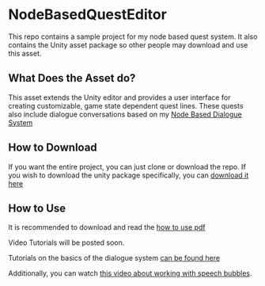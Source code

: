 # NodeBasedQuestEditor

This repo contains a sample project for my node based quest system. It also contains the Unity asset package so other people may download and use this asset.

## What Does the Asset do?

This asset extends the Unity editor and provides a user interface for creating customizable, game state dependent quest lines. These quests also include dialogue conversations based on my [Node Based Dialogue System](https://github.com/mphilipp622/NodeBasedDialogueSystem)

## How to Download

If you want the entire project, you can just clone or download the repo. If you wish to download the unity package specifically, you can [download it here](https://github.com/mphilipp622/NodeBasedQuestEditor/blob/master/NodeBasedQuestSystem.unitypackage)

## How to Use

It is recommended to download and read the [how to use pdf](https://github.com/mphilipp622/NodeBasedQuestEditor/blob/master/Assets/Node_Editor/HowToUseQuestEditor.pdf)

Video Tutorials will be posted soon.

Tutorials on the basics of the dialogue system [can be found here](https://www.youtube.com/watch?v=lCHmfbOH5iI&feature=youtu.be)

Additionally, you can watch [this video about working with speech bubbles](https://www.youtube.com/watch?v=U3Y4K0q5zoY&feature=youtu.be).